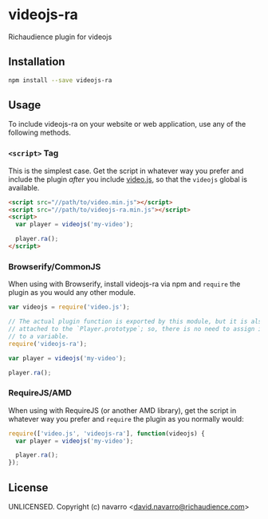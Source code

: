 # videojs-ra

Richaudience plugin for videojs

## Installation

```sh
npm install --save videojs-ra
```

## Usage

To include videojs-ra on your website or web application, use any of the following methods.

### `<script>` Tag

This is the simplest case. Get the script in whatever way you prefer and include the plugin _after_ you include [video.js][videojs], so that the `videojs` global is available.

```html
<script src="//path/to/video.min.js"></script>
<script src="//path/to/videojs-ra.min.js"></script>
<script>
  var player = videojs('my-video');

  player.ra();
</script>
```

### Browserify/CommonJS

When using with Browserify, install videojs-ra via npm and `require` the plugin as you would any other module.

```js
var videojs = require('video.js');

// The actual plugin function is exported by this module, but it is also
// attached to the `Player.prototype`; so, there is no need to assign it
// to a variable.
require('videojs-ra');

var player = videojs('my-video');

player.ra();
```

### RequireJS/AMD

When using with RequireJS (or another AMD library), get the script in whatever way you prefer and `require` the plugin as you normally would:

```js
require(['video.js', 'videojs-ra'], function(videojs) {
  var player = videojs('my-video');

  player.ra();
});
```

## License

UNLICENSED. Copyright (c) navarro &lt;david.navarro@richaudience.com&gt;


[videojs]: http://videojs.com/
